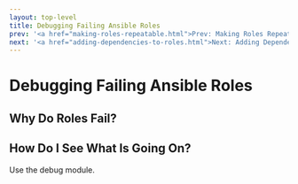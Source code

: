 ```yaml
---
layout: top-level
title: Debugging Failing Ansible Roles
prev: '<a href="making-roles-repeatable.html">Prev: Making Roles Repeatable</a>'
next: '<a href="adding-dependencies-to-roles.html">Next: Adding Dependencies To Roles</a>'
---
```


# Debugging Failing Ansible Roles

## Why Do Roles Fail?



## How Do I See What Is Going On?

Use the debug module.